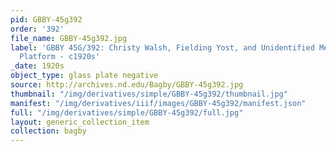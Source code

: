 ```yaml
---
pid: GBBY-45g392
order: '392'
file_name: GBBY-45g392.jpg
label: 'GBBY 45G/392: Christy Walsh, Fielding Yost, and Unidentified Men on a Train
  Platform - c1920s'
_date: 1920s
object_type: glass plate negative
source: http://archives.nd.edu/Bagby/GBBY-45g392.jpg
thumbnail: "/img/derivatives/simple/GBBY-45g392/thumbnail.jpg"
manifest: "/img/derivatives/iiif/images/GBBY-45g392/manifest.json"
full: "/img/derivatives/simple/GBBY-45g392/full.jpg"
layout: generic_collection_item
collection: bagby
---
```

